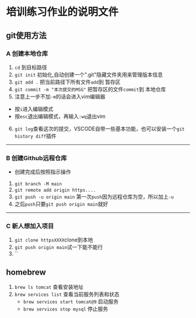 # 培训练习作业的说明文件
## git使用方法
### A 创建本地仓库
1. `cd` 到目标路径
2. `git init` 初始化,自动创建一个".git"隐藏文件夹用来管理版本信息
3. `git add .` 把当前路径下所有文件`add`到 暂存区
4. `git commit -m "本次提交的MSG"` 把暂存区的文件`commit`到 本地仓库
5. 注意上一步不加`-m`的话会进入vim编辑器
- 按`i`进入编辑模式
- 按`esc`退出编辑模式，再输入`:wq`退出vim
6. `git log`查看这次的提交，VSCODE自带一些基本功能，也可以安装一个`git history diff`插件
----
### B 创建Github远程仓库
- 创建完成后按照指示操作
1. `git branch -M main`
2. `git remote add origin https....`
3. `git push -u origin main` 第一次`push`因为远程仓库为空，所以加上`-u`
4. 之后`push`只要`git push origin main`就好
----
### C 新人想加入项目
1. `git clone httpsXXXX`clone到本地
2. `git push origin main`试一下能不能行
3. ``

## homebrew
1. `brew ls tomcat` 查看安装地址
2. `brew services list` 查看当前服务列表和状态
    - `brew services start tomcat@9` 启动服务
    - `brew services stop mysql` 停止服务